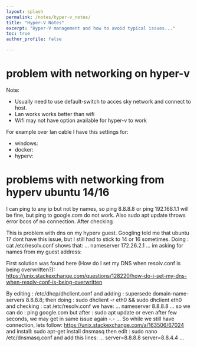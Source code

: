 ```yaml
---
layout: splash
permalink: /notes/hyper-v_notes/
title: "Hyper-V Notes"
excerpt: "Hyper-V management and how to avoid typical issues..."
toc: true
author_profile: false

---
```


# problem with networking on hyper-v 

Note:
- Usually need to use default-switch to acces sky network and connect to host.
- Lan works works better than wifi
- Wifi may not have option available for hyper-v to work

For example over lan cable I have this settings for:
 
 - windows:
 - docker: 
 - hyperv:



# problems with networking from hyperv ubuntu 14/16
I can ping to any ip but not by names, so ping 8.8.8.8 or ping 192.168.1.1
will be fine, but ping to google.com do not work. Also sudo apt update throws
error bcos of no connection.
After checking 

This is problem with dns on my hyperv guest. Googling told me that ubuntu 17 dont
have this issue, but I still had to stick to 14 or 16 sometimes.
Doing : cat /etc/resolv.conf shows that:
...
nameserver 172.26.2.1
...
im asking for names from my guest address:

First solution was found here (How do I set my DNS when resolv.conf is being overwritten?):
https://unix.stackexchange.com/questions/128220/how-do-i-set-my-dns-when-resolv-conf-is-being-overwritten

By editing : /etc/dhcp/dhclient.conf
and adding : supersede domain-name-servers 8.8.8.8;
then doing : sudo dhclient -r eth0 && sudo dhclient eth0
and checking : cat /etc/resolv.conf
we have: 
...
nameserver 8.8.8.8
...
so we can do : ping google.com
but after : sudo apt update
or even after few seconds, we may get in same issue again -.- ...
So while we still have connection, lets follow: https://unix.stackexchange.com/a/163506/67024
and install: sudo apt-get install dnsmasq
then edit : sudo nano /etc/dnsmasq.conf
and add this lines:
...
server=8.8.8.8
server=8.8.4.4
...